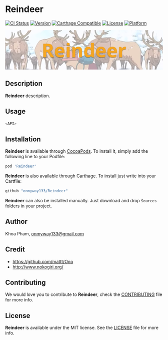 # Reindeer

[![CI Status](http://img.shields.io/travis/onmyway133/Reindeer.svg?style=flat)](https://travis-ci.org/onmyway133/Reindeer)
[![Version](https://img.shields.io/cocoapods/v/Reindeer.svg?style=flat)](http://cocoadocs.org/docsets/Reindeer)
[![Carthage Compatible](https://img.shields.io/badge/Carthage-compatible-4BC51D.svg?style=flat)](https://github.com/Carthage/Carthage)
[![License](https://img.shields.io/cocoapods/l/Reindeer.svg?style=flat)](http://cocoadocs.org/docsets/Reindeer)
[![Platform](https://img.shields.io/cocoapods/p/Reindeer.svg?style=flat)](http://cocoadocs.org/docsets/Reindeer)

![](Screenshots/Banner.png)

## Description

**Reindeer** description.

## Usage

```swift
<API>
```

## Installation

**Reindeer** is available through [CocoaPods](http://cocoapods.org). To install
it, simply add the following line to your Podfile:

```ruby
pod 'Reindeer'
```

**Reindeer** is also available through [Carthage](https://github.com/Carthage/Carthage).
To install just write into your Cartfile:

```ruby
github "onmyway133/Reindeer"
```

**Reindeer** can also be installed manually. Just download and drop `Sources` folders in your project.

## Author

Khoa Pham, onmyway133@gmail.com

## Credit

- https://github.com/mattt/Ono
- http://www.nokogiri.org/

## Contributing

We would love you to contribute to **Reindeer**, check the [CONTRIBUTING](https://github.com/onmyway133/Reindeer/blob/master/CONTRIBUTING.md) file for more info.

## License

**Reindeer** is available under the MIT license. See the [LICENSE](https://github.com/onmyway133/Reindeer/blob/master/LICENSE.md) file for more info.
